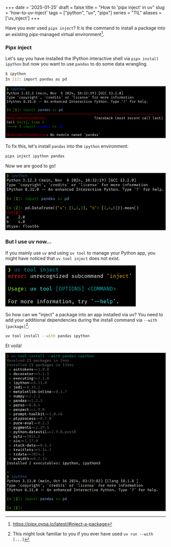 +++
date = '2025-01-25'
draft = false
title = "How to 'pipx inject' in uv"
slug = 'how-to-uv-inject'
tags = ["python", "uv", "pipx"]
series = "TIL"
aliases = ['uv_inject']
+++

Have you ever used `pipx inject`? It is the command to install a package into an existing pipx-managed virtual environment[^1].

### Pipx inject

Let's say you have installed the IPython interactive shell via `pipx install ipython` but
now you want to use `pandas` to do some data wrangling.

```bash
$ ipython
In [1]: import pandas as pd

```

![importing pandas returns ModuleNotFoundError](module_not_found.png)

To fix this, let's install `pandas` into the `ipython` environment:

```sh
pipx inject ipython pandas
```

Now we are good to go!

![use pandas to create a dataframe](pipx_pandas.png)

### But I use uv now...

If you mainly use `uv` and using `uv tool` to manage your Python app, you might have noticed
that `uv tool inject` does not exist.

![uv tool inject fails](uv_inject_fail.png)

So how can we "inject" a package into an app installed via uv? You need to add your additional
dependencies during the install command via `--with [package]`[^2]:

```sh
uv tool install --with pandas ipython
```

Et voilà!

![uv install with](uv_pandas.png)


[^1]: https://pipx.pypa.io/latest/#inject-a-package
[^2]: This might look familiar to you if you ever have used `uv run --with [...]`

